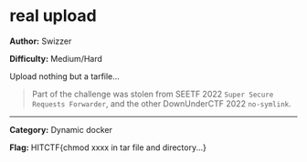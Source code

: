 # real upload

**Author:** Swizzer

**Difficulty:** Medium/Hard

Upload nothing but a tarfile...

> Part of the challenge was stolen from SEETF 2022 `Super Secure Requests Forwarder`, and the other DownUnderCTF 2022 `no-symlink`.
---

**Category:** Dynamic docker

**Flag:** HITCTF{chmod xxxx in tar file and directory...}
